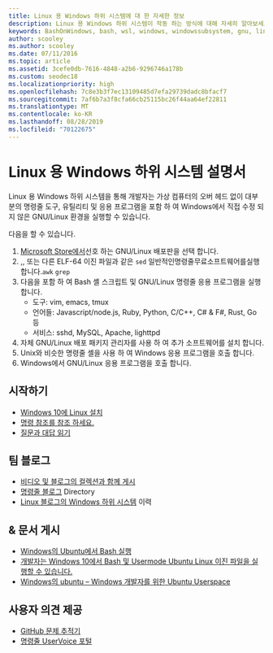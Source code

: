 ```yaml
---
title: Linux 용 Windows 하위 시스템에 대 한 자세한 정보
description: Linux 용 Windows 하위 시스템이 작동 하는 방식에 대해 자세히 알아보세요.
keywords: BashOnWindows, bash, wsl, windows, windowssubsystem, gnu, linux
author: scooley
ms.author: scooley
ms.date: 07/11/2016
ms.topic: article
ms.assetid: 3cefe0db-7616-4848-a2b6-9296746a178b
ms.custom: seodec18
ms.localizationpriority: high
ms.openlocfilehash: 7c8e3b3f7ec13109485d7efa29739dadc8bfacf7
ms.sourcegitcommit: 7af6b7a3f8cfa66cb25115bc26f44aa64ef22811
ms.translationtype: MT
ms.contentlocale: ko-KR
ms.lasthandoff: 08/28/2019
ms.locfileid: "70122675"
---
```

# <a name="windows-subsystem-for-linux-documentation"></a>Linux 용 Windows 하위 시스템 설명서

Linux 용 Windows 하위 시스템을 통해 개발자는 가상 컴퓨터의 오버 헤드 없이 대부분의 명령줄 도구, 유틸리티 및 응용 프로그램을 포함 하 여 Windows에서 직접 수정 되지 않은 GNU/Linux 환경을 실행할 수 있습니다.  

다음을 할 수 있습니다.

1. [Microsoft Store에서](https://aka.ms/wslstore)선호 하는 GNU/Linux 배포판을 선택 합니다.
1. ,, 또는 다른 ELF-64 이진 파일과 같은 `sed` 일반적인명령줄무료소프트웨어를실행합니다.`awk` `grep` 
1. 다음을 포함 하 여 Bash 셸 스크립트 및 GNU/Linux 명령줄 응용 프로그램을 실행 합니다.  
    * 도구: vim, emacs, tmux
    * 언어들: Javascript/node.js, Ruby, Python, C/C++, C# & F#, Rust, Go 등
    * 서비스: sshd, MySQL, Apache, lighttpd
1. 자체 GNU/Linux 배포 패키지 관리자를 사용 하 여 추가 소프트웨어를 설치 합니다.
1. Unix와 비슷한 명령줄 셸을 사용 하 여 Windows 응용 프로그램을 호출 합니다.
1. Windows에서 GNU/Linux 응용 프로그램을 호출 합니다.

## <a name="getting-started"></a>시작하기

* [Windows 10에 Linux 설치](install-win10.md)
* [명령 참조를 참조 하세요.](reference.md)
* [질문과 대답 읽기](faq.md)

## <a name="team-blogs"></a>팀 블로그
*  [비디오 및 블로그의 컬렉션과 함께 게시](https://blogs.msdn.microsoft.com/commandline/learn-about-windows-console-and-windows-subsystem-for-linux-wsl/)
* [명령줄 블로그](https://blogs.msdn.microsoft.com/commandline/) Directory
* [Linux 블로그의 Windows 하위 시스템](https://blogs.msdn.microsoft.com/wsl/) 이력

## <a name="posts--articles"></a>& 문서 게시
* [Windows의 Ubuntu에서 Bash 실행](https://blogs.windows.com/buildingapps/2016/03/30/run-bash-on-ubuntu-on-windows/)
* [개발자는 Windows 10에서 Bash 및 Usermode Ubuntu Linux 이진 파일을 실행할 수 있습니다.](https://www.hanselman.com/blog/DevelopersCanRunBashShellAndUsermodeUbuntuLinuxBinariesOnWindows10.aspx)
* [Windows의 ubuntu – Windows 개발자를 위한 Ubuntu Userspace](https://insights.ubuntu.com/2016/03/30/ubuntu-on-windows-the-ubuntu-userspace-for-windows-developers/) 

## <a name="provide-feedback"></a>사용자 의견 제공
* [GitHub 문제 추적기](https://github.com/Microsoft/BashOnWindows/issues)
* [명령줄 UserVoice 포털](https://wpdev.uservoice.com/forums/266908-command-prompt-console-bash-on-ubuntu-on-windo/category/161892-bash)
